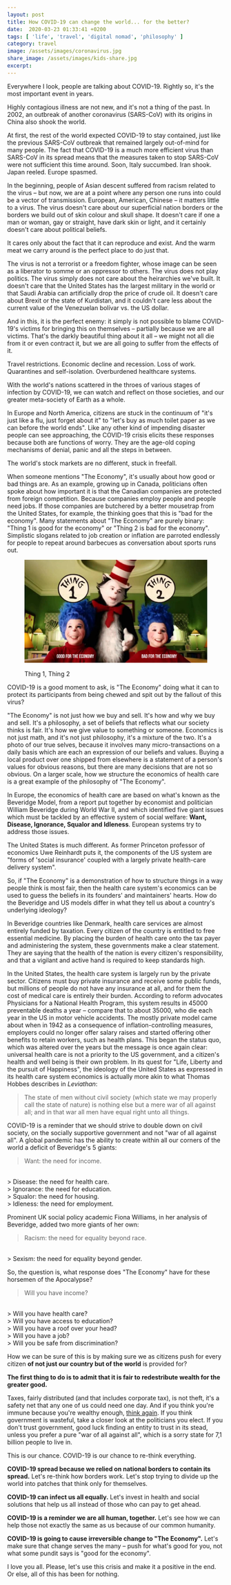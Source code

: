 ```yaml
---
layout: post
title: How COVID-19 can change the world... for the better?
date:  2020-03-23 01:33:41 +0200
tags: [ 'life', 'travel', 'digital nomad', 'philosophy' ]
category: travel
image: /assets/images/coronavirus.jpg
share_image: /assets/images/kids-share.jpg
excerpt:
---
```

Everywhere I look, people are talking about COVID-19. Rightly so, it's the most important event in years.

Highly contagious illness are not new, and it's not a thing of the past. In 2002, an outbreak of another coronavirus (SARS-CoV) with its origins in China also shook the world.

At first, the rest of the world expected COVID-19 to stay contained, just like the previous SARS-CoV outbreak that remained largely out-of-mind for many people. The fact that COVID-19 is a much more efficient virus than SARS-CoV in its spread means that the measures taken to stop SARS-CoV were not sufficient this time around. Soon, Italy succumbed. Iran shook. Japan reeled. Europe spasmed.

In the beginning, people of Asian descent suffered from racism related to the virus – but now, we are at a point where any person one runs into could be a vector of transmission. European, American, Chinese – it matters little to a virus. The virus doesn't care about our superficial nation borders or the borders we build out of skin colour and skull shape. It doesn't care if one a man or woman, gay or straight, have dark skin or light, and it certainly doesn't care about political beliefs.

It cares only about the fact that it can reproduce and exist. And the warm meat we carry around is the perfect place to do just that.

The virus is not a terrorist or a freedom fighter, whose image can be seen as a liberator to somme or an oppressor to others. The virus does not play politics. The virus simply does not care about the heirarchies we've built. It doesn't care that the United States has the largest military in the world or that Saudi Arabia can artificially drop the price of crude oil. It doesn't care about Brexit or the state of Kurdistan, and it couldn't care less about the current value of the Venezuelan bolívar vs. the US dollar.

And in this, it is the perfect enemy: it simply is not possible to blame COVID-19's victims for bringing this on themselves – partially because we are all victims. That's the darkly beautiful thing about it all – we might not all die from it or even contract it, but we are all going to suffer from the effects of it.

Travel restrictions. Economic decline and recession. Loss of work. Quarantines and self-isolation. Overburdened healthcare systems.

With the world's nations scattered in the throes of various stages of infection by COVID-19, we can watch and reflect on those societies, and our greater meta-society of Earth as a whole.

In Europe and North America, citizens are stuck in the continuum of "it's just like a flu, just forget about it" to "let's buy as much toilet paper as we can before the world ends". Like any other kind of impending disaster people can see approaching, the COVID-19 crisis elicits these responses because both are functions of worry. They are the age-old coping mechanisms of denial, panic and all the steps in between.

The world's stock markets are no different, stuck in freefall.

When someone mentions "The Economy", it's usually about how good or bad things are. As an example, growing up in Canada, politicians often spoke about how important it is that the Canadian companies are protected from foreign competition. Because companies employ people and people need jobs. If those companies are butchered by a better mousetrap from the United States, for example, the thinking goes that this is "bad for the economy". Many statements about "The Economy" are purely binary: "Thing 1 is good for the economy" or "Thing 2 is bad for the economy". Simplistic slogans related to job creation or inflation are parroted endlessly for people to repeat around barbecues as conversation about sports runs out.

<figure class="centered">
  <img src="/assets/images/thing1-thing2.jpeg" alt="Thing 1, Thing 2">
  <p>Thing 1, Thing 2</p>
</figure>

COVID-19 is a good moment to ask, is "The Economy" doing what it can to protect its participants from being chewed and spit out by the fallout of this virus?

"The Economy" is not just how we buy and sell. It's how and why we buy and sell. It's a philosophy, a set of beliefs that reflects what our society thinks is fair. It's how we give value to something or someone. Economics is not just math, and it's not just philosophy, it's a mixture of the two. It's a photo of our true selves, because it involves many micro-transactions on a daily basis which are each an expression of our beliefs and values. Buying a local product over one shipped from elsewhere is a statement of a person's values for obvious reasons, but there are many decisions that are not so obvious. On a larger scale, how we structure the economics of health care is a great example of the philosophy of "The Economy".

In Europe, the economics of health care are based on what's known as the Beveridge Model, from a report put together by economist and politician William Beveridge during World War II, and which identified five giant issues which must be tackled by an effective system of social welfare: __Want, Disease, Ignorance, Squalor and Idleness__. European systems try to address those issues.

The United States is much different. As former Princeton professor of economics Uwe Reinhardt puts it, the components of the US system are "forms of 'social insurance' coupled with a largely private health-care delivery system".

So, if "The Economy" is a demonstration of how to structure things in a way people think is most fair, then the health care system's economics can be used to guess the beliefs in its founders' and maintainers' hearts. How do the Beveridge and US models differ in what they tell us about a country's underlying ideology?

In Beveridge countries like Denmark, health care services are almost entirely funded by taxation. Every citizen of the country is entitled to free essential medicine. By placing the burden of health care onto the tax payer and administering the system, these governments make a clear statement. They are saying that the health of the nation is every citizen's responsibility, and that a vigilant and active hand is required to keep standards high.

In the United States, the health care system is largely run by the private sector. Citizens must buy private insurance and receive some public funds, but millions of people do not have any insurance at all, and for them the cost of medical care is entirely their burden. According to reform advocates Physicians for a National Health Program, this system results in 45000 preventable deaths a year – compare that to about 35000, who die each year in the US in motor vehicle accidents. The mostly private model came about when in 1942 as a consequence of inflation-controlling measures, employers could no longer offer salary raises and started offering other benefits to retain workers, such as health plans. This began the status quo, which was altered over the years but the message is once again clear: universal health care is not a priority to the US government, and a citizen's health and well being is their own problem. In its quest for "Life, Liberty and the pursuit of Happiness", the ideology of the United States as expressed in its health care system economics is actually more akin to what Thomas Hobbes describes in *Leviathan*:

 > The state of men without civil society (which state we may properly call the state of nature) is nothing else but a mere war of all against all; and in that war all men have equal right unto all things.

COVID-19 is a reminder that we should strive to double down on civil society, on the socially supportive government and not "war of all against all". A global pandemic has the ability to create within all our corners of the world a deficit of Beveridge's 5 giants:

 > Want: the need for income.
 <br>
 > Disease: the need for health care.
<br>
 > Ignorance: the need for education.
<br>
 > Squalor: the need for housing.
<br>
 > Idleness: the need for employment.

Prominent UK social policy academic Fiona Williams, in her analysis of Beveridge, added two more giants of her own:

> Racism: the need for equality beyond race.
<br>
> Sexism: the need for equality beyond gender.

So, the question is, what response does "The Economy" have for these horsemen of the Apocalypse?

> Will you have income?
<br>
> Will you have health care?
<br>
> Will you have access to education?
<br>
> Will you have a roof over your head?
<br>
> Will you have a job?
<br>
> Will you be safe from discrimination?

How we can be sure of this is by making sure we as citizens push for every citizen __of not just our country but of the world__ is provided for?

__The first thing to do is to admit that it is fair to redestribute wealth for the greater good.__

Taxes, fairly distributed (and that includes corporate tax), is not theft, it's a safety net that any one of us could need one day. And if you think you're immune because you're wealthy enough, [think again](https://www.theguardian.com/business/2019/apr/10/millennials-squeezed-middle-class-oecd-uk-income). If you think government is wasteful, take a closer look at the politicians you elect. If you don't trust government, good luck finding an entity to trust in its stead, unless you prefer a pure "war of all against all", which is a sorry state for 7,1 billion people to live in.

This is our chance. COVID-19 is our chance to re-think everything.

**COVID-19 spread because we relied on national borders to contain its spread.** Let's re-think how borders work. Let's stop trying to divide up the world into patches that think only for themselves.

**COVID-19 can infect us all equally.** Let's invest in health and social solutions that help us all instead of those who can pay to get ahead.

**COVID-19 is a reminder we are all human, together.** Let's see how we can help those not exactly the same as us because of our common humanity.

**COVID-19 is going to cause irreversible change to "The Economy".** Let's make sure that change serves the many – push for what's good for you, not what some pundit says is "good for the economy".

I love you all. Please, let's use this crisis and make it a positive in the end. Or else, all of this has been for nothing.
